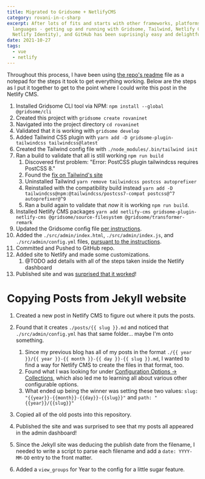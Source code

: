 ```yaml
---
title: Migrated to Gridsome + NetlifyCMS
category: rovani-in-c-sharp
excerpt: After lots of fits and starts with other frameworks, platforms, and
  languages - getting up and running with Gridsome, Tailwind, Netlify CMS (with
  Netlify Identity), and GitHub has been suprisingly easy and delightful.
date: 2021-10-27
tags:
  - vue
  - netlify
---
```

Throughout this process, I have been using [the repo's readme](https://github.com/drovani/rovaninet#readme) file as a notepad for the steps it took to get everything working. Below are the steps as I put it together to get to the point where I could write this post in the Netlify CMS.


1. Installed Gridsome CLI tool via NPM: `npm install --global @gridsome/cli`
1. Created this project with `gridsome create rovaninet`
1. Navigated into the project directory `cd rovaninet`
1. Validated that it is working with `gridsome develop`
1. Added Tailwind CSS plugin with `yarn add -D gridsome-plugin-tailwindcss tailwindcss@latest`
1. Created the Tailwind config file with `./node_modules/.bin/tailwind init`
1. Ran a build to validate that all is still working `npm run build`
    1. Discovered first problem: "Error: PostCSS plugin tailwindcss requires PostCSS 8."
    1. Found the [fix on Tailwind's site](https://tailwindcss.com/docs/installation#post-css-7-compatibility-build)
    1. Uninstalled Tailwind `yarn remove tailwindcss postcss autoprefixer`
    1. Reinstalled with the compatibility build instead `yarn add -D tailwindcss@npm:@tailwindcss/postcss7-compat postcss@^7 autoprefixer@^9`
    1. Ran a build again to validate that _now_ it is working `npm run build`.
1. Installed Netlify CMS packages `yarn add netlify-cms gridsome-plugin-netlify-cms @gridsome/source-filesystem @gridsome/transformer-remark`
1. Updated the Gridsome config file [per instructions](https://www.netlifycms.org/docs/gridsome/#create-a-new-gridsome-website).
1. Added the `./src/admin/index.html`, `./src/admin/index.js`, and `./src/admin/config.yml` files, [pursuant to the instructions](https://www.netlifycms.org/docs/gridsome/#netlify-cms-setup).
1. Committed and Pushed to GitHub repo.
1. Added site to Netlify and made some customizations.
    1. @TODO add details with all of the steps taken inside the Netlify dashboard
1. Published site and was [surprised that it worked](https://rovaninet.netlify.app/)!


# Copying Posts from Jekyll website

1. Created a new post in Netlify CMS to figure out where it puts the posts.
1. Found that it creates `./posts/{{ slug }}.md` and noticed that `./src/admin/config.yml` has that same folder... maybe I'm onto something.
    1. Since my previous blog has all of my posts in the format `./{{ year }}/{{ year }}-{{ month }}-{{ day }}-{{ slug }}.md`, I wanted to find a way for Netlify CMS to create the files in that format, too.
    1. Found what I was looking for under [Configuration Options -> Collections](https://www.netlifycms.org/docs/configuration-options/#collections), which also led me to learning all about various other configurable options.
    1. What ended up being the winner was setting these two values: `slug: "{{year}}-{{month}}-{{day}}-{{slug}}"` and `path: "{{year}}/{{slug}}"`
1. Copied all of the old posts into this repository.
1. Published the site and was surprised to see that my posts all appeared in the admin dashboard!
1. Since the Jekyll site was deducing the publish date from the filename, I needed to write a script to parse each filename and add a `date: YYYY-MM-DD` entry to the front matter.

1. Added a `view_groups` for Year to the config for a little sugar feature.